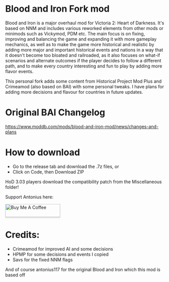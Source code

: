 # Blood and Iron Fork mod
Blood and Iron is a major overhaul mod for Victoria 2: Heart of Darkness. It's based on NNM and includes various reworked elements from other mods or minimods such as Vickymod, PDM etc. The main focus is on fixing, improving and balancing the game and expanding it with more gameplay mechanics, as well as to make the game more historical and realistic by adding more major and important historical events and nations in a way that it doesn't become too bloated and railroaded, as it also focuses on what-if scenarios and alternate outcomes if the player decides to follow a different path, and to make every country interesting and fun to play by adding more flavor events.

This personal fork adds some content from Historical Project Mod Plus and Crimeamod (also based on BAI) with some personal tweaks. I have plans for adding more decisions and flavour for countries in future updates.

# Original BAI Changelog
https://www.moddb.com/mods/blood-and-iron-mod/news/changes-and-plans
# How to download
- Go to the release tab and download the .7z files, or
- Click on Code, then Download ZIP

HoD 3.03 players download the compatibility patch from the Miscellaneous folder!

Support Antonius here:

<a href="https://www.buymeacoffee.com/antonius117" target="_blank"><img src="https://www.buymeacoffee.com/assets/img/custom_images/orange_img.png" alt="Buy Me A Coffee" style="height: 41px !important;width: 174px !important;box-shadow: 0px 3px 2px 0px rgba(190, 190, 190, 0.5) !important;-webkit-box-shadow: 0px 3px 2px 0px rgba(190, 190, 190, 0.5) !important;" ></a>

# Credits:
- Crimeamod for improved AI and some decisions
- HPMP for some decisions and events I copied
- Savs for the fixed NNM flags

And of course antonius117 for the original Blood and Iron which this mod is based off
